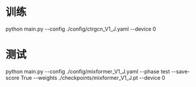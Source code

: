 # 训练
python main.py --config ./config/ctrgcn_V1_J.yaml --device 0
# 测试
python main.py --config ./config/mixformer_V1_J.yaml --phase test --save-score True --weights ./checkpoints/mixformer_V1_J.pt --device 0